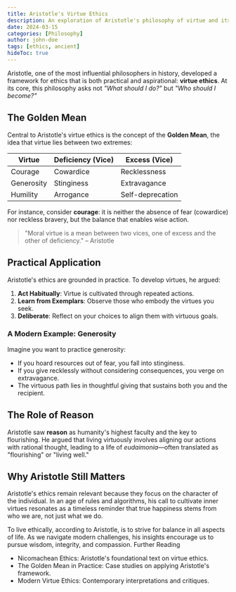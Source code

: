 ```yaml
---
title: Aristotle's Virtue Ethics
description: An exploration of Aristotle's philosophy of virtue and its relevance today.
date: 2024-03-15
categories: [Philosophy]
author: john-doe
tags: [ethics, ancient]
hideToc: true
---
```


Aristotle, one of the most influential philosophers in history, developed a framework for ethics that is both practical and aspirational: **virtue ethics**. At its core, this philosophy asks not _"What should I do?"_ but _"Who should I become?"_

## The Golden Mean

Central to Aristotle's virtue ethics is the concept of the **Golden Mean**, the idea that virtue lies between two extremes:

| Virtue           | Deficiency (Vice)   | Excess (Vice)        |
|------------------|---------------------|----------------------|
| Courage          | Cowardice           | Recklessness         |
| Generosity       | Stinginess          | Extravagance         |
| Humility         | Arrogance           | Self-deprecation     |

For instance, consider **courage**: it is neither the absence of fear (cowardice) nor reckless bravery, but the balance that enables wise action.

> "Moral virtue is a mean between two vices, one of excess and the other of deficiency." – Aristotle

## Practical Application

Aristotle's ethics are grounded in practice. To develop virtues, he argued:

1. **Act Habitually**: Virtue is cultivated through repeated actions.
2. **Learn from Exemplars**: Observe those who embody the virtues you seek.
3. **Deliberate**: Reflect on your choices to align them with virtuous goals.

### A Modern Example: Generosity

Imagine you want to practice generosity:

- If you hoard resources out of fear, you fall into stinginess.
- If you give recklessly without considering consequences, you verge on extravagance.
- The virtuous path lies in thoughtful giving that sustains both you and the recipient.

## The Role of Reason

Aristotle saw **reason** as humanity's highest faculty and the key to flourishing. He argued that living virtuously involves aligning our actions with rational thought, leading to a life of _eudaimonia_—often translated as "flourishing" or "living well."

## Why Aristotle Still Matters

Aristotle's ethics remain relevant because they focus on the character of the individual. In an age of rules and algorithms, his call to cultivate inner virtues resonates as a timeless reminder that true happiness stems from who we are, not just what we do.

To live ethically, according to Aristotle, is to strive for balance in all aspects of life. As we navigate modern challenges, his insights encourage us to pursue wisdom, integrity, and compassion.
Further Reading

- Nicomachean Ethics: Aristotle's foundational text on virtue ethics.
- The Golden Mean in Practice: Case studies on applying Aristotle's framework.
- Modern Virtue Ethics: Contemporary interpretations and critiques.

